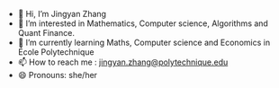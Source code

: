 - 👋 Hi, I’m Jingyan Zhang
- 👀 I’m interested in Mathematics, Computer science, Algorithms and Quant Finance.
- 🌱 I’m currently learning Maths, Computer science and Economics in École Polytechnique
- 📫 How to reach me : jingyan.zhang@polytechnique.edu
- 😄 Pronouns: she/her

<!---
My name is Jingyan (Chloe) Zhang, and I am currently a student at École Polytechnique, pursuing a double major in Mathematics and Economics with a minor in Computer Science.
My academic focus is heavily on advanced mathematics, including linear algebra, analysis, calculus, probability, and statistics.
I have a solid foundation in programming with Python, C, and C++, as well as SQL, R, and Stata.
I am particularly interested in applying rigorous mathematical methods to financial modeling, quant finance, and risk management
--->
